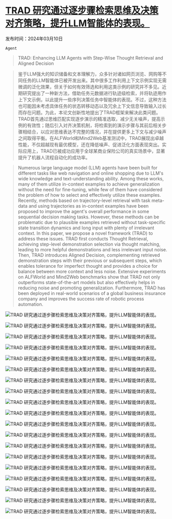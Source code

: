 # [TRAD 研究通过逐步骤检索思维及决策对齐策略，提升LLM智能体的表现。](https://arxiv.org/abs/2403.06221)

发布时间：2024年03月10日

`Agent`

> TRAD: Enhancing LLM Agents with Step-Wise Thought Retrieval and Aligned Decision

> 鉴于LLM强大的知识储备和文本理解力，众多针对诸如网页浏览、网购等不同任务的LLM智能体已被开发出来。其中很多工作利用上下文示例实现无需微调的泛化效果，但关于如何有效筛选和利用这类示例的研究并不多见。近期研究提出了一种新方法，借助任务元数据进行轨迹级检索，并将轨迹用作上下文示例，以此提升一些序列决策任务中智能体的表现。不过，这种方法也可能因未考虑具体任务的状态转移动态以及冗余上下文信息导致输入过长而存在问题。为此，本论文创新性地提出了TRAD框架来解决此类问题。TRAD首先通过思维匹配实现逐步演示的精准选取，减少无关噪声，提高示例的有效性；随后引入对齐决策机制，将检索到的演示步骤与其前后相关步骤相结合，以应对思维表达不完整的情况，并在提供更多上下文与减少噪声之间取得平衡。在ALFWorld和Mind2Web基准测试中，TRAD展现出卓越性能，不仅超越现有最优模型，还在降低噪声、促进泛化方面表现突出。实际应用上，TRAD已被成功应用于全球某商业保险公司的真实场景中，显著提升了机器人流程自动化的成功率。

> Numerous large language model (LLM) agents have been built for different tasks like web navigation and online shopping due to LLM's wide knowledge and text-understanding ability. Among these works, many of them utilize in-context examples to achieve generalization without the need for fine-tuning, while few of them have considered the problem of how to select and effectively utilize these examples. Recently, methods based on trajectory-level retrieval with task meta-data and using trajectories as in-context examples have been proposed to improve the agent's overall performance in some sequential decision making tasks. However, these methods can be problematic due to plausible examples retrieved without task-specific state transition dynamics and long input with plenty of irrelevant context. In this paper, we propose a novel framework (TRAD) to address these issues. TRAD first conducts Thought Retrieval, achieving step-level demonstration selection via thought matching, leading to more helpful demonstrations and less irrelevant input noise. Then, TRAD introduces Aligned Decision, complementing retrieved demonstration steps with their previous or subsequent steps, which enables tolerance for imperfect thought and provides a choice for balance between more context and less noise. Extensive experiments on ALFWorld and Mind2Web benchmarks show that TRAD not only outperforms state-of-the-art models but also effectively helps in reducing noise and promoting generalization. Furthermore, TRAD has been deployed in real-world scenarios of a global business insurance company and improves the success rate of robotic process automation.

![TRAD 研究通过逐步骤检索思维及决策对齐策略，提升LLM智能体的表现。](../../../paper_images/2403.06221/x1.png)

![TRAD 研究通过逐步骤检索思维及决策对齐策略，提升LLM智能体的表现。](../../../paper_images/2403.06221/x2.png)

![TRAD 研究通过逐步骤检索思维及决策对齐策略，提升LLM智能体的表现。](../../../paper_images/2403.06221/x3.png)

![TRAD 研究通过逐步骤检索思维及决策对齐策略，提升LLM智能体的表现。](../../../paper_images/2403.06221/x4.png)

![TRAD 研究通过逐步骤检索思维及决策对齐策略，提升LLM智能体的表现。](../../../paper_images/2403.06221/x5.png)

![TRAD 研究通过逐步骤检索思维及决策对齐策略，提升LLM智能体的表现。](../../../paper_images/2403.06221/x6.png)

![TRAD 研究通过逐步骤检索思维及决策对齐策略，提升LLM智能体的表现。](../../../paper_images/2403.06221/x7.png)

![TRAD 研究通过逐步骤检索思维及决策对齐策略，提升LLM智能体的表现。](../../../paper_images/2403.06221/x8.png)

![TRAD 研究通过逐步骤检索思维及决策对齐策略，提升LLM智能体的表现。](../../../paper_images/2403.06221/x9.png)

![TRAD 研究通过逐步骤检索思维及决策对齐策略，提升LLM智能体的表现。](../../../paper_images/2403.06221/x10.png)

![TRAD 研究通过逐步骤检索思维及决策对齐策略，提升LLM智能体的表现。](../../../paper_images/2403.06221/x11.png)

![TRAD 研究通过逐步骤检索思维及决策对齐策略，提升LLM智能体的表现。](../../../paper_images/2403.06221/x12.png)

![TRAD 研究通过逐步骤检索思维及决策对齐策略，提升LLM智能体的表现。](../../../paper_images/2403.06221/x13.png)

![TRAD 研究通过逐步骤检索思维及决策对齐策略，提升LLM智能体的表现。](../../../paper_images/2403.06221/x14.png)

![TRAD 研究通过逐步骤检索思维及决策对齐策略，提升LLM智能体的表现。](../../../paper_images/2403.06221/x15.png)

![TRAD 研究通过逐步骤检索思维及决策对齐策略，提升LLM智能体的表现。](../../../paper_images/2403.06221/x16.png)

![TRAD 研究通过逐步骤检索思维及决策对齐策略，提升LLM智能体的表现。](../../../paper_images/2403.06221/x17.png)

![TRAD 研究通过逐步骤检索思维及决策对齐策略，提升LLM智能体的表现。](../../../paper_images/2403.06221/x18.png)

![TRAD 研究通过逐步骤检索思维及决策对齐策略，提升LLM智能体的表现。](../../../paper_images/2403.06221/x19.png)